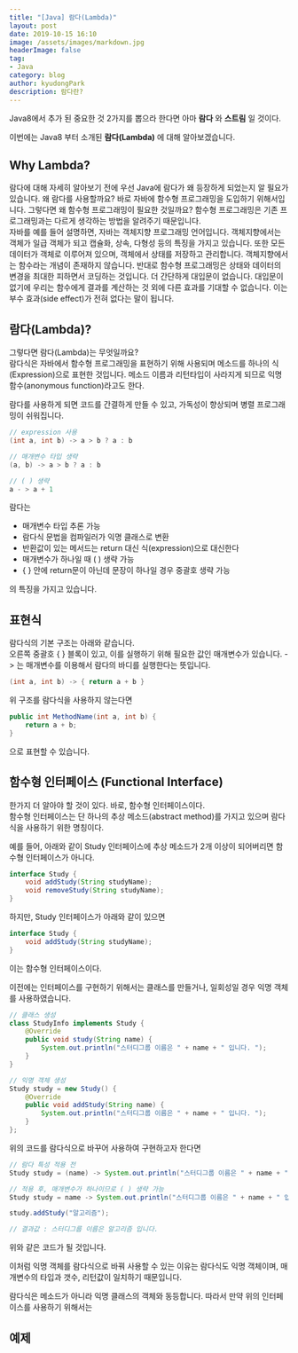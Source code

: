 ```yaml
---
title: "[Java] 람다(Lambda)"
layout: post
date: 2019-10-15 16:10
image: /assets/images/markdown.jpg
headerImage: false
tag:
- Java
category: blog
author: kyudongPark
description: 람다란?
---
```


Java8에서 추가 된 중요한 것 2가지를 뽑으라 한다면 아마 **람다** 와 **스트림** 일 것이다. 

이번에는 Java8 부터 소개된 **람다(Lambda)** 에 대해 알아보겠습니다.  

## Why Lambda?

람다에 대해 자세히 알아보기 전에 우선 Java에 람다가 왜 등장하게 되었는지 알 필요가 있습니다. 왜 람다를 사용할까요? 바로 자바에 함수형 프로그래밍을 도입하기 위해서입니다. 
그렇다면 왜 함수형 프로그래밍이 필요한 것일까요? 함수형 프로그래밍은 기존 프로그래밍과는 다르게 생각하는 방법을 알려주기 때문입니다.  
자바를 예를 들어 설명하면, 자바는 객체지향 프로그래밍 언어입니다. 객체지향에서는 객체가 일급 객체가 되고 캡슐화, 상속, 다형성 등의 특징을 가지고 있습니다. 
또한 모든 데이터가 객체로 이루어져 있으며, 객체에서 상태를 저장하고 관리합니다. 객체지향에서는 함수라는 개념이 존재하지 않습니다. 반대로 함수형 프로그래밍은 상태와 데이터의 변경을 최대한 피하면서 코딩하는 것입니다. 더 간단하게 대입문이 없습니다. 
대입문이 없기에 우리는 함수에게 결과를 계산하는 것 외에 다른 효과를 기대할 수 없습니다.
이는 부수 효과(side effect)가 전혀 없다는 말이 됩니다.


## 람다(Lambda)?

그렇다면 람다(Lambda)는 무엇일까요?  
람다식은 자바에서 함수형 프로그래밍을 표현하기 위해 사용되며 메소드를 하나의 식(Expression)으로 표현한 것입니다. 메소드 이름과 리턴타입이 사라지게 되므로 익명함수(anonymous function)라고도 한다.

람다를 사용하게 되면 코드를 간결하게 만들 수 있고, 가독성이 향상되며 병렬 프로그래밍이 쉬워집니다. 

```java
// expression 사용 
(int a, int b) -> a > b ? a : b

// 매개변수 타입 생략 
(a, b) -> a > b ? a : b

// ( ) 생략
a - > a + 1
```

람다는 
* 매개변수 타입 추론 가능
* 람다식 문법을 컴파일러가 익명 클래스로 변환
* 반환값이 있는 메서드는 return 대신 식(expression)으로 대신한다
* 매개변수가 하나일 때 ( ) 생략 가능
* { } 안에 return문이 아닌데 문장이 하나일 경우 중괄호 생략 가능

의 특징을 가지고 있습니다.


## 표현식 

람다식의 기본 구조는 아래와 같습니다.   
오른쪽 중괄호 { } 블록이 있고, 이를 실행하기 위해 필요한 값인 매개변수가 있습니다. -> 는 매개변수를 이용해서 람다의 바디를 실행한다는 뜻입니다. 

```java
(int a, int b) -> { return a + b }
```

위 구조를 람다식을 사용하지 않는다면

```java
public int MethodName(int a, int b) {
    return a + b;
}
```
으로 표현할 수 있습니다. 


## 함수형 인터페이스 (Functional Interface)

한가지 더 알아야 할 것이 있다. 바로, 함수형 인터페이스이다.  
함수형 인터페이스는 단 하나의 추상 메소드(abstract method)를 가지고 있으며 람다식을 사용하기 위한 명칭이다. 

예를 들어, 아래와 같이 Study 인터페이스에 추상 메소드가 2개 이상이 되어버리면 함수형 인터페이스가 아니다. 

```java
interface Study {
    void addStudy(String studyName);
    void removeStudy(String studyName);
}
```

하지만, Study 인터페이스가 아래와 같이 있으면 
```java
interface Study {
    void addStudy(String studyName);
}
```

이는 함수형 인터페이스이다.  

이전에는 인터페이스를 구현하기 위해서는 클래스를 만들거나, 일회성일 경우 익명 객체를 사용하였습니다.

```java
// 클래스 생성
class StudyInfo implements Study {
    @Override
    public void study(String name) {
        System.out.println("스터디그룹 이름은 " + name + " 입니다. ");
    }
}

// 익명 객체 생성 
Study study = new Study() {
    @Override
    public void addStudy(String name) {
        System.out.println("스터디그룹 이름은 " + name + " 입니다. ");
    }
};
```

위의 코드를 람다식으로 바꾸어 사용하여 구현하고자 한다면

```java
// 람다 특성 적용 전 
Study study = (name) -> System.out.println("스터디그룹 이름은 " + name + " 입니다. ");

// 적용 후, 매개변수가 하나이므로 ( ) 생략 가능
Study study = name -> System.out.println("스터디그룹 이름은 " + name + " 입니다. ");

study.addStudy("알고리즘");

// 결과값 : 스터디그룹 이름은 알고리즘 입니다. 
```

위와 같은 코드가 될 것입니다. 

이처럼 익명 객체를 람다식으로 바꿔 사용할 수 있는 이유는 람다식도 익명 객체이며, 매개변수의 타입과 갯수, 리턴값이 일치하기 때문입니다. 

람다식은 메소드가 아니라 익명 클래스의 객체와 동등합니다. 
따라서 만약 위의 인터페이스를 사용하기 위해서는

## 예제


